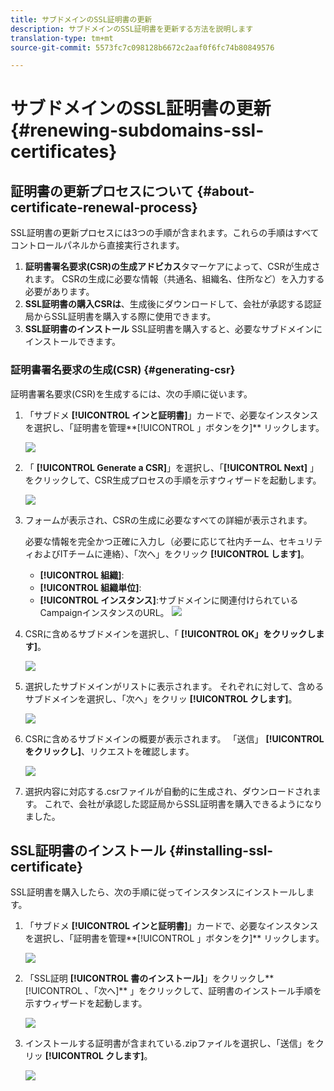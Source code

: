 ```yaml
---
title: サブドメインのSSL証明書の更新
description: サブドメインのSSL証明書を更新する方法を説明します
translation-type: tm+mt
source-git-commit: 5573fc7c098128b6672c2aaf0f6fc74b80849576

---
```



# サブドメインのSSL証明書の更新 {#renewing-subdomains-ssl-certificates}

## 証明書の更新プロセスについて {#about-certificate-renewal-process}

SSL証明書の更新プロセスには3つの手順が含まれます。これらの手順はすべてコントロールパネルから直接実行されます。

1. **証明書署名要求(CSR)の生成アドビカス**&#x200B;タマーケアによって、CSRが生成されます。 CSRの生成に必要な情報（共通名、組織名、住所など）を入力する必要があります。
1. **SSL証明書の購入CSRは**、生成後にダウンロードして、会社が承認する認証局からSSL証明書を購入する際に使用できます。
1. **SSL証明書のインストール** SSL証明書を購入すると、必要なサブドメインにインストールできます。

### 証明書署名要求の生成(CSR) {#generating-csr}

証明書署名要求(CSR)を生成するには、次の手順に従います。

1. 「サブドメ **[!UICONTROL インと証明書]**」カードで、必要なインスタンスを選択し、「証明書を管理**[!UICONTROL 」ボタンをク]** リックします。

   ![](assets/renewal1.png)

1. 「 **[!UICONTROL Generate a CSR]**」を選択し、「**[!UICONTROL  Next]** 」をクリックして、CSR生成プロセスの手順を示すウィザードを起動します。

   ![](assets/renewal2.png)

1. フォームが表示され、CSRの生成に必要なすべての詳細が表示されます。

   必要な情報を完全かつ正確に入力し（必要に応じて社内チーム、セキュリティおよびITチームに連絡）、「次へ」をクリック **[!UICONTROL します]**。

   * **[!UICONTROL 組織]**:
   * **[!UICONTROL 組織単位]**:
   * **[!UICONTROL インスタンス]**:サブドメインに関連付けられているCampaignインスタンスのURL。
   ![](assets/renewal3.png)

1. CSRに含めるサブドメインを選択し、「 **[!UICONTROL OK」をクリックします]**。

   ![](assets/renewal4.png)

1. 選択したサブドメインがリストに表示されます。 それぞれに対して、含めるサブドメインを選択し、「次へ」をクリッ **[!UICONTROL クします]**。

   ![](assets/renewal5.png)

1. CSRに含めるサブドメインの概要が表示されます。 「送信」 **[!UICONTROL をクリックし]**、リクエストを確認します。

   ![](assets/renewal6.png)

1. 選択内容に対応する.csrファイルが自動的に生成され、ダウンロードされます。 これで、会社が承認した認証局からSSL証明書を購入できるようになりました。

## SSL証明書のインストール {#installing-ssl-certificate}

SSL証明書を購入したら、次の手順に従ってインスタンスにインストールします。

1. 「サブドメ **[!UICONTROL インと証明書]**」カードで、必要なインスタンスを選択し、「証明書を管理**[!UICONTROL 」ボタンをク]** リックします。

   ![](assets/renewal1.png)

1. 「SSL証明 **[!UICONTROL 書のインストール]**」をクリックし**[!UICONTROL 、「次へ]** 」をクリックして、証明書のインストール手順を示すウィザードを起動します。

   ![](assets/install1.png)

1. インストールする証明書が含まれている.zipファイルを選択し、「送信」をクリッ **[!UICONTROL クします]**。

   ![](assets/install2.png)
